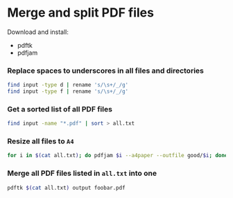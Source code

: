 # Merge and split PDF files

Download and install:

- pdftk
- pdfjam

### Replace spaces to underscores in all files and directories

```bash
find input -type d | rename 's/\s+/_/g'
find input -type f | rename 's/\s+/_/g'
```

### Get a sorted list of all PDF files

```bash
find input -name "*.pdf" | sort > all.txt
```

### Resize all files to `A4`

```bash
for i in $(cat all.txt); do pdfjam $i --a4paper --outfile good/$i; done
```

### Merge all PDF files listed in `all.txt` into one

```bash
pdftk $(cat all.txt) output foobar.pdf
```
